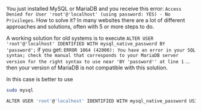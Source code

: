 You just installed MySQL or MariaDB and you receive this error: `Access Denied for User 'root'@'localhost' (using password: YES) - No Privileges`. How to solve it? In many websites there are a lot of different approaches and solutions, often with 5 or more steps to do.

A working solution for old systems is to execute `ALTER USER 'root'@'localhost' IDENTIFIED WITH mysql_native_password BY 'password';`
if you get: `ERROR 1064 (42000): You have an error in your SQL syntax; check the manual that corresponds to your MariaDB server version for the right syntax to use near 'BY 'password'' at line 1` ... then your version of MariaDB is not compatible with this solution.

In this case is better to use 
```bash
sudo mysql

ALTER USER 'root'@'localhost' IDENTIFIED WITH mysql_native_password USING PASSWORD('password');` this should correctly reset your password.
```

